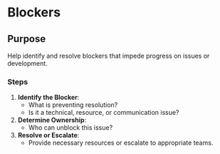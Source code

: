 # Blockers

## Purpose
Help identify and resolve blockers that impede progress on issues or development.

### Steps
1. **Identify the Blocker**:
   - What is preventing resolution?
   - Is it a technical, resource, or communication issue?
2. **Determine Ownership**:
   - Who can unblock this issue?
3. **Resolve or Escalate**:
   - Provide necessary resources or escalate to appropriate teams.

